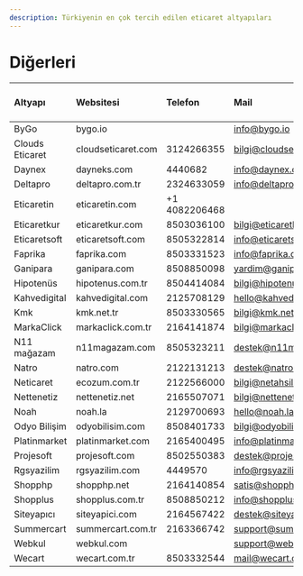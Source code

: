 ```yaml
---
description: Türkiyenin en çok tercih edilen eticaret altyapıları
---
```


# Diğerleri

| Altyapı | Websitesi | Telefon | Mail | Anında Sanal Pos |
| :--- | :--- | :--- | :--- | :--- |
| ByGo | bygo.io |  | info@bygo.io |  |
| Clouds Eticaret | cloudseticaret.com | 3124266355 | bilgi@cloudseticaret.com |  |
| Daynex | dayneks.com | 4440682 | info@daynex.com |  |
| Deltapro | deltapro.com.tr | 2324633059 | info@deltapro.com.tr |  |
| Eticaretin | eticaretin.com | +1 4082206468 | ​ |  |
| Eticaretkur | eticaretkur.com | 8503036100 | bilgi@eticaretkur.com |  |
| Eticaretsoft | eticaretsoft.com | 8505322814 | info@eticaretsoft.com |  |
| Faprika | faprika.com | 8503331523 | info@faprika.com |  |
| Ganipara | ganipara.com | 8508850098 | yardim@ganipara.com |  |
| Hipotenüs | hipotenus.com.tr | 8504414084 | bilgi@hipotenus.com.tr |  |
| Kahvedigital | kahvedigital.com | 2125708129 | hello@kahvedigital.com |  |
| Kmk | kmk.net.tr | 8503330565 | bilgi@kmk.net.tr |  |
| MarkaClick | markaclick.com.tr | 2164141874 | bilgi@markaclick.com.tr |  |
| N11 mağazam | n11magazam.com | 8505323211 | destek@n11magazam.com |  |
| Natro | natro.com | 2122131213 | destek@natro.com | ✅ |
| Neticaret | ecozum.com.tr | 2122566000 | bilgi@netahsilat.com |  |
| Nettenetiz | nettenetiz.net | 2165507071 | bilgi@nettenetiz.net |  |
| Noah | noah.la | 2129700693 | hello@noah.la |  |
| Odyo Bilişim | odyobilisim.com | 8508401733 | bilgi@odyobilisim.com |  |
| Platinmarket | platinmarket.com | 2165400495 | info@platinmarket.com |  |
| Projesoft | projesoft.com | 8502550383 | destek@projesoft.com |  |
| Rgsyazilim | rgsyazilim.com | 4449570 | info@rgsyazilim.com |  |
| Shopphp | shopphp.net | 2164140854 | satis@shopphp.net |  |
| Shopplus | shopplus.com.tr | 8508850212 | info@shopplus.com.tr |  |
| Siteyapıcı | siteyapici.com | 2164567422 | destek@siteyapici.com |  |
| Summercart | summercart.com.tr | 2163366742 | support@summercart.com |  |
| Webkul | webkul.com | ​ | support@webkul.com |  |
| Wecart | wecart.com.tr | 8503332544 | mail@wecart.com.tr |  |

